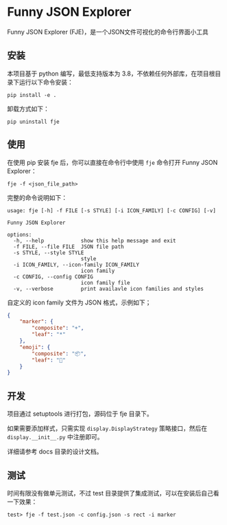 # Funny JSON Explorer

Funny JSON Explorer (FJE)，是一个JSON文件可视化的命令行界面小工具

## 安装

本项目基于 python 编写，最低支持版本为 3.8，不依赖任何外部库，在项目根目录下运行以下命令安装：

```shell
pip install -e .
```

卸载方式如下：

```shell
pip uninstall fje
```

## 使用

在使用 pip 安装 fje 后，你可以直接在命令行中使用 `fje` 命令打开 Funny JSON Explorer：

```shell
fje -f <json_file_path>
```

完整的命令说明如下：

```
usage: fje [-h] -f FILE [-s STYLE] [-i ICON_FAMILY] [-c CONFIG] [-v]

Funny JSON Explorer

options:
  -h, --help            show this help message and exit
  -f FILE, --file FILE  JSON file path
  -s STYLE, --style STYLE
                        style
  -i ICON_FAMILY, --icon-family ICON_FAMILY
                        icon family
  -c CONFIG, --config CONFIG
                        icon family file
  -v, --verbose         print availavle icon families and styles
```

自定义的 icon family 文件为 JSON 格式，示例如下；

```json
{
    "marker": {
        "composite": "+",
        "leaf": "*"
    },
    "emoji": {
        "composite": "📦",
        "leaf": "🧸"
    }
}
```

## 开发

项目通过 setuptools 进行打包，源码位于 fje 目录下。

如果需要添加样式，只需实现 `display.DisplayStrategy` 策略接口，然后在 `display.__init__.py` 中注册即可。

详细请参考 docs 目录的设计文档。

## 测试

时间有限没有做单元测试，不过 test 目录提供了集成测试，可以在安装后自己看一下效果：

```shell
test> fje -f test.json -c config.json -s rect -i marker
```